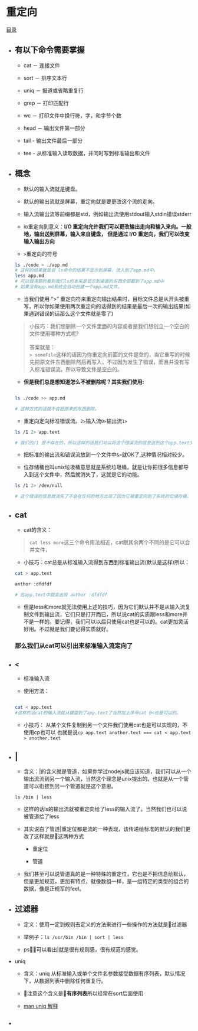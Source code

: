 # 重定向

[目录](./summary.md)

- ## 有以下命令需要掌握

    - cat － 连接文件

    - sort － 排序文本行

    - uniq － 报道或省略重复行

    - grep － 打印匹配行

    - wc － 打印文件中换行符，字，和字节个数

    - head － 输出文件第一部分

    - tail - 输出文件最后一部分
    
    - tee - 从标准输入读取数据，并同时写到标准输出和文件

- ## 概念
    - 默认的输入流就是键盘。

    - 默认的输出流就是屏幕，重定向就是要更改这个流的走向。

    - 输入流输出流等前缀都是std，例如输出流使用stdout输入stdin错误stderr

    - io重定向到意义：**I/O 重定向允许我们可以更改输出走向和输入来向。一般地，输出送到屏幕，输入来自键盘， 但是通过 I/O 重定向，我们可以改变输入输出方向**

    - `>`重定向的符号

    ```bash
    ls ./code > ./app.md
    # 这样的结果就是说 ls命令的结果不显示到屏幕，流入到了app.md中。
    less app.md
    # 可以很清楚的看到我们ls的本来是显示到桌面的东西全部都到了app.md中
    # 如果没有app.md系统会自动创建一个app.md文件。
    ```
    - 当我们使用 “>” 重定向符来重定向输出结果时，目标文件总是从开头被重写，所以你如果使用两次重定向的话得到的结果是最后一次的输出结果(如果遇到错误的话那么这个文件就是零了)

    > 小技巧：我们想删除一个文件里面的内容或者是我们想创立一个空白的文件使用哪种方式呢?<br><br>答案就是：<br>`> someFile`这样的话因为你重定向前面的文件是空的，当它重写的时候先把原文件东西删除然后再写入，不过因为发生了错误，而且并没有写入标准错误流，所以导致文件是空白的。

    - **但是我们总是想知道怎么不被删除呢？其实我们使用:**

    ```bash

    ls ./code >> app.md

    # 这种方式的话就不会把原来的东西删除。
    ```
    - 重定向定向标准错误流。`2>`输入流`0>`输出流`1>`

    ```bash
    ls /1 2> app.text

    # 我们的/1 是不存在的，所以这样的话我们可以将这个错误流的信息送到这个app.text文件中去。
    ```

    - 把标准的输出流和错误流放到一个文件中`&>`就OK了,这种情况相对较少。

    - 位存储桶也叫unix垃圾桶意思就是系统垃圾桶，就是让你把很多信息都导入到这个文件中，然后就消失了，这就是它的功能。

    ```bash
    ls /1 2> /dev/null

    # 这个错误的信息就消失了不会在任何的地方出现了因为它被重定向到了系统的位储存桶。
    ```

- ## cat
    - cat的含义：
    
    > `cat less more`这三个命令用法相近，cat跟其余两个不同的是它可以合并文件，

    - 小技巧：cat总是从标准输入流得到东西到标准输出流(默认是这样)所以：

    ```bash
    cat > app.text

    anthor :dfdfdf

    # 在app.text中就会出现 anthor :dfdfdf 
    ``` 

    - 但是less和more就无法使用上述的技巧，因为它们默认并不是从输入流复制文件到输出流，它们只是打开而已，所以说cat的实质跟less和more并不是一样的。要记得，我们可以以后只使用cat也是可以的。cat更加灵活好用。不过就是我们要记得实质就好。

    ### 那么我们从cat可以引出来**标准输入流定向了**

- ## `<`
    - 标准输入流

    - 使用方法：

    ```bash

    cat < app.text
    #这样的话cat的输入流就从键盘到了app.text了当然加上序号cat 0<也是可以的。
    ```

    - 小技巧：
    从某个文件复制到另一个文件我们使用cat也是可以实现的，不使用cp也可以
    也就是说`cp app.text another.text === cat < app.text > another.text`

- ## |
    - 含义：|的含义就是管道，如果你学过nodejs就应该知道，我们可以从一个输出流流到另一个输入流，当然这个理念是unix提出的。也就是从一个管道可以衔接到另一个管道就是这个意思。

    ```
    ls /bin | less
    ```
    - 这样的话ls的输出流就被重定向给了less的输入流了。当然我们也可以说被管道给了less

    - 其实说白了管道|重定位都是流的一种表现，该传递给标准的默认的我们更改了这样就是这两种方式

        - 重定位

        - 管道

    - 我们甚至可以说管道真的是一种特殊的重定位，它也是不把信息给默认，但是更加规范，更加有特点，就像数组一样，是一组特定的类型的组合的数据，像是正规军的feel。

- ## 过滤器

    - 定义：使用一定到规则去定义的方法来进行一些操作的方法就是过滤器

    - 举例子：`ls /usr/bin /bin | sort | less`

    - ps：可以看出|就是很有规则感，很有规范的感觉。

- uniq
    - 含义：uniq 从标准输入或单个文件名参数接受数据有序列表，默认情况下，从数据列表中删除任何重复行。

    - 注意这个含义是**有序列表**所以经常在sort后面使用

    - [man uniq 解释](../lib/uniq.text)

- ## 

